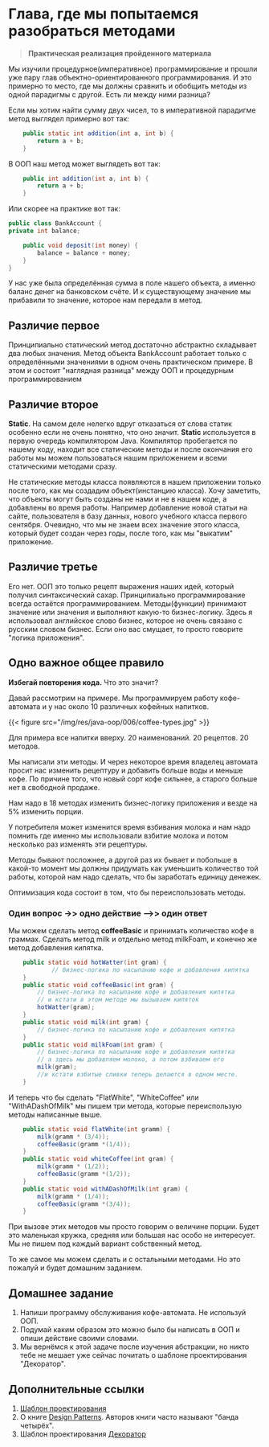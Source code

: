 # Глава, где мы попытаемся разобраться методами

>__Практическая реализация пройденного материала__

Мы изучили процедурное(императивное) программирование и прошли уже пару глав объектно-ориентированного программирования. И это примерно то место, где мы должны сравнить и обобщить методы из одной парадигмы с другой. Есть ли между ними разница?

Если мы хотим найти сумму двух чисел, то в императивной парадигме метод выглядел примерно вот так:

```Java
    public static int addition(int a, int b) {
        return a + b;
    }
```

В ООП наш метод может выглядеть вот так:

```Java
    public int addition(int a, int b) {
        return a + b;
    }
```

Или скорее на практике вот так:

```Java
public class BankAccount {
private int balance;

    public void deposit(int money) {
        balance = balance + money;
    }
}
```

У нас уже была определённая сумма в поле нашего объекта, а именно баланс денег на банковском счёте. И к существующему значение мы прибавили то значение, которое нам передали в метод. 

## Различие первое

Принципиально статический метод достаточно абстрактно складывает два любых значения. Метод объекта BankAccount работает только с определёнными значениями в одном очень практическом примере. В этом и состоит "наглядная разница" между ООП и процедурным программированием

## Различие второе

**Static**. На самом деле нелегко вдруг отказаться от слова статик особенно если не очень понятно, что оно значит. **Static** используется в первую очередь компилятором Java. Компилятор пробегается по нашему коду, находит все статические методы и после окончания его работы мы можем пользоваться нашим приложением и всеми статическими методами сразу. 

Не статические методы класса появляются в нашем приложении только после того, как мы создадим объект(инстанцию класса). Хочу заметить, что объекты могут быть созданы не нами и не в нашем коде, а добавлены во время работы. Например добавление новой статьи на сайте, пользователя в базу данных, нового учебного класса первого сентября. Очевидно, что мы не знаем всех значение этого класса, который будет создан через годы, после того, как мы "выкатим" приложение. 

## Различие третье

Его нет. ООП это только рецепт выражения наших идей, который получил синтаксический сахар. Принципиально программирование всегда остаётся программированием. Методы(функции) принимают значение или значения и выполняют какую-то бизнес-логику. Здесь я использовал английское слово бизнес, которое не очень связано с русским словом бизнес. Если оно вас смущает, то просто говорите "логика приложения".

## Одно важное общее правило

__Избегай повторения кода.__ Что это значит?

Давай рассмотрим на примере. Мы программируем работу кофе-автомата и у нас около 10 различных кофейных напитков.

{{< figure src="/img/res/java-oop/006/coffee-types.jpg" >}}

Для примера все напитки вверху. 20 наименований. 20 рецептов. 20 методов. 

Мы написали эти методы. И через некоторое время владелец автомата просит нас изменить рецептуру и добавить больше воды и меньше кофе. По причине того, что новый сорт кофе сильнее, а старого больше нет в свободной продаже. 

Нам надо в 18 методах изменить бизнес-логику приложения и везде на 5% изменить порции. 

У потребителя может изменится время взбивания молока и нам надо помнить где именно мы использовали взбитие молока и потом несколько раз изменять эти рецептуры.

Методы бывают посложнее, а другой раз их бывает и побольше в какой-то момент мы должны придумать как уменьшить количество той работы, которой нам надо сделать, что бы заработать единицу денежек. 

Оптимизация кода состоит в том, что бы переиспользовать методы. 

### Один вопрос ->> одно действие -->> один ответ

Мы можем сделать метод __coffeeBasic__ и принимать количество кофе в граммах. Сделать метод milk и отдельно метод milkFoam, и конечно же метод добавления кипятка. 

```Java
    public static void hotWatter(int gram) {
            // бизнес-логика по насыпанию кофе и добавления кипятка
    }
    public static void coffeeBasic(int gram) {
        // бизнес-логика по насыпанию кофе и добавления кипятка
        // и кстати в этом методе мы вызываем кипяток
        hotWatter(gram);
    }
    public static void milk(int gram) {
        // бизнес-логика по насыпанию кофе и добавления кипятка
    }
    public static void milkFoam(int gram) {
        // бизнес-логика по насыпанию кофе и добавления кипятка
        // а здесь мы добавляем молоко, а потом взбиваем его
        milk(gram); 
        //и кстати взбитые сливки теперь делаются в одном месте.
    }
```

И теперь что бы сделать "FlatWhite", "WhiteCoffee" или "WithADashOfMilk" мы пишем три метода, которые переиспользую методы написанные выше.

```Java
    public static void flatWhite(int gramm) {
        milk(gramm * (3/4));
        coffeeBasic(gramm *(1/4));
    }
    public static void whiteCoffee(int gram) {
        milk(gramm * (1/2));
        coffeeBasic(gramm *(1/2));
    }
    public static void withADashOfMilk(int gram) {
        milk(gramm * (1/4));
        coffeeBasic(gramm *(3/4));
    }
```

При вызове этих методов мы просто говорим о величине порции. Будет это маленькая кружка, средняя или большая нас особо не интересует. Мы не пишем под каждый вариант собственный метод. 

То же самое мы можем сделать и с остальными методами. Но это пожалуй и будет домашним заданием. 

## Домашнее задание

1. Напиши программу обслуживания кофе-автомата. Не используй ООП. 
2. Подумай каким образом это можно было бы написать в ООП и опиши действие своими словами. 
3. Мы вернёмся к этой задаче после изучения абстракции, но никто тебе не мешает уже сейчас почитать о шаблоне проектирования "Декоратор".

## Дополнительные ссылки

1. [Шаблон проектирования](https://ru.wikipedia.org/wiki/%D0%A8%D0%B0%D0%B1%D0%BB%D0%BE%D0%BD_%D0%BF%D1%80%D0%BE%D0%B5%D0%BA%D1%82%D0%B8%D1%80%D0%BE%D0%B2%D0%B0%D0%BD%D0%B8%D1%8F)
2. О книге [Design Patterns](https://ru.wikipedia.org/wiki/Design_Patterns). Авторов книги часто называют "банда четырёх".
3. Шаблон проектирования [Декоратор](https://refactoring.guru/ru/design-patterns/decorator/java/example)